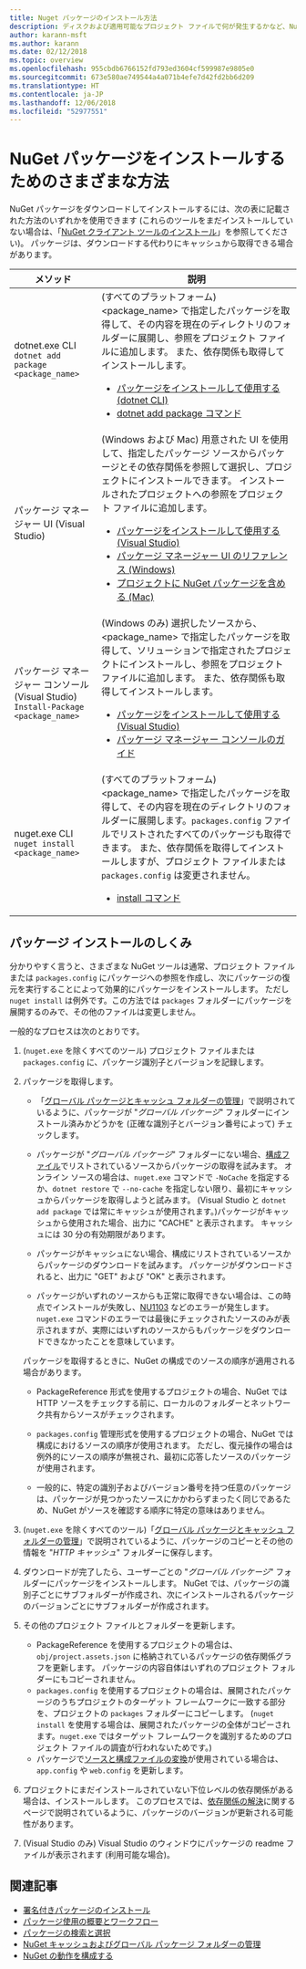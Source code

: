 ```yaml
---
title: Nuget パッケージのインストール方法
description: ディスクおよび適用可能なプロジェクト ファイルで何が発生するかなど、NuGet パッケージをプロジェクトにインストールするプロセスを説明します。
author: karann-msft
ms.author: karann
ms.date: 02/12/2018
ms.topic: overview
ms.openlocfilehash: 955cbdb6766152fd793ed3604cf599987e9805e0
ms.sourcegitcommit: 673e580ae749544a4a071b4efe7d42fd2bb6d209
ms.translationtype: HT
ms.contentlocale: ja-JP
ms.lasthandoff: 12/06/2018
ms.locfileid: "52977551"
---
```

# <a name="different-ways-to-install-a-nuget-package"></a>NuGet パッケージをインストールするためのさまざまな方法

NuGet パッケージをダウンロードしてインストールするには、次の表に記載された方法のいずれかを使用できます (これらのツールをまだインストールしていない場合は、「[NuGet クライアント ツールのインストール](../install-nuget-client-tools.md)」を参照してください)。 パッケージは、ダウンロードする代わりにキャッシュから取得できる場合があります。

| メソッド | 説明 |
| --- | --- |
| dotnet.exe CLI<br/>`dotnet add package <package_name>` | (すべてのプラットフォーム) \<package_name\> で指定したパッケージを取得して、その内容を現在のディレクトリのフォルダーに展開し、参照をプロジェクト ファイルに追加します。 また、依存関係も取得してインストールします。<ul><li>[パッケージをインストールして使用する (dotnet CLI)](../quickstart/install-and-use-a-package-using-the-dotnet-cli.md)</li><li>[dotnet add package コマンド](/dotnet/core/tools/dotnet-add-package)</li></ul> |
| パッケージ マネージャー UI (Visual Studio) | (Windows および Mac) 用意された UI を使用して、指定したパッケージ ソースからパッケージとその依存関係を参照して選択し、プロジェクトにインストールできます。 インストールされたプロジェクトへの参照をプロジェクト ファイルに追加します。<ul><li>[パッケージをインストールして使用する (Visual Studio)](../quickstart/install-and-use-a-package-in-visual-studio.md)</li><li>[パッケージ マネージャー UI のリファレンス (Windows)](../tools/package-manager-ui.md)</li><li>[プロジェクトに NuGet パッケージを含める (Mac)](/visualstudio/mac/nuget-walkthrough)</li></ul> |
| パッケージ マネージャー コンソール (Visual Studio)<br/>`Install-Package <package_name>` | (Windows のみ) 選択したソースから、\<package_name\> で指定したパッケージを取得して、ソリューションで指定されたプロジェクトにインストールし、参照をプロジェクト ファイルに追加します。 また、依存関係も取得してインストールします。<ul><li>[パッケージをインストールして使用する (Visual Studio)](../quickstart/install-and-use-a-package-in-visual-studio.md)</li><li>[パッケージ マネージャー コンソールのガイド](../tools/package-manager-console.md)</li></ul> |
| nuget.exe CLI<br/>`nuget install <package_name>` | (すべてのプラットフォーム) \<package_name\> で指定したパッケージを取得して、その内容を現在のディレクトリのフォルダーに展開します。`packages.config` ファイルでリストされたすべてのパッケージも取得できます。 また、依存関係を取得してインストールしますが、プロジェクト ファイルまたは `packages.config` は変更されません。<ul><li>[install コマンド](../tools/cli-ref-install.md)</li></ul> |

## <a name="what-happens-when-a-package-is-installed"></a>パッケージ インストールのしくみ

分かりやすく言うと、さまざまな NuGet ツールは通常、プロジェクト ファイルまたは `packages.config` にパッケージへの参照を作成し、次にパッケージの復元を実行することによって効果的にパッケージをインストールします。 ただし `nuget install` は例外です。この方法では `packages` フォルダーにパッケージを展開するのみで、その他のファイルは変更しません。

一般的なプロセスは次のとおりです。

1. (`nuget.exe` を除くすべてのツール) プロジェクト ファイルまたは `packages.config` に、パッケージ識別子とバージョンを記録します。

2. パッケージを取得します。
   - 「[グローバル パッケージとキャッシュ フォルダーの管理](managing-the-global-packages-and-cache-folders.md)」で説明されているように、パッケージが "*グローバル パッケージ*" フォルダーにインストール済みかどうかを (正確な識別子とバージョン番号によって) チェックします。

   - パッケージが "*グローバル パッケージ*" フォルダーにない場合、[構成ファイル](Configuring-NuGet-Behavior.md)でリストされているソースからパッケージの取得を試みます。 オンライン ソースの場合は、`nuget.exe` コマンドで `-NoCache` を指定するか、`dotnet restore` で `--no-cache` を指定しない限り、最初にキャッシュからパッケージを取得しようと試みます。 (Visual Studio と `dotnet add package` では常にキャッシュが使用されます。)パッケージがキャッシュから使用された場合、出力に "CACHE" と表示されます。 キャッシュには 30 分の有効期限があります。

   - パッケージがキャッシュにない場合、構成にリストされているソースからパッケージのダウンロードを試みます。 パッケージがダウンロードされると、出力に "GET" および "OK" と表示されます。

   - パッケージがいずれのソースからも正常に取得できない場合は、この時点でインストールが失敗し、[NU1103](../reference/errors-and-warnings/NU1103.md) などのエラーが発生します。 `nuget.exe` コマンドのエラーでは最後にチェックされたソースのみが表示されますが、実際にはいずれのソースからもパッケージをダウンロードできなかったことを意味しています。

   パッケージを取得するときに、NuGet の構成でのソースの順序が適用される場合があります。

   - PackageReference 形式を使用するプロジェクトの場合、NuGet では HTTP ソースをチェックする前に、ローカルのフォルダーとネットワーク共有からソースがチェックされます。

   - `packages.config` 管理形式を使用するプロジェクトの場合、NuGet では構成におけるソースの順序が使用されます。 ただし、復元操作の場合は例外的にソースの順序が無視され、最初に応答したソースのパッケージが使用されます。

   - 一般的に、特定の識別子およびバージョン番号を持つ任意のパッケージは、パッケージが見つかったソースにかかわらずまったく同じであるため、NuGet がソースを確認する順序に特定の意味はありません。

3. (`nuget.exe` を除くすべてのツール)「[グローバル パッケージとキャッシュ フォルダーの管理](managing-the-global-packages-and-cache-folders.md)」で説明されているように、パッケージのコピーとその他の情報を "*HTTP キャッシュ*" フォルダーに保存します。

4. ダウンロードが完了したら、ユーザーごとの "*グローバル パッケージ*" フォルダーにパッケージをインストールします。 NuGet では、パッケージの識別子ごとにサブフォルダーが作成され、次にインストールされるパッケージのバージョンごとにサブフォルダーが作成されます。

5. その他のプロジェクト ファイルとフォルダーを更新します。

    - PackageReference を使用するプロジェクトの場合は、`obj/project.assets.json` に格納されているパッケージの依存関係グラフを更新します。 パッケージの内容自体はいずれのプロジェクト フォルダーにもコピーされません。
    - `packages.config` を使用するプロジェクトの場合は、展開されたパッケージのうちプロジェクトのターゲット フレームワークに一致する部分を、プロジェクトの `packages` フォルダーにコピーします。 (`nuget install` を使用する場合は、展開されたパッケージの全体がコピーされます。`nuget.exe` ではターゲット フレームワークを識別するためのプロジェクト ファイルの調査が行われないためです。)
    - パッケージで[ソースと構成ファイルの変換](../create-packages/source-and-config-file-transformations.md)が使用されている場合は、`app.config` や `web.config` を更新します。

6. プロジェクトにまだインストールされていない下位レベルの依存関係がある場合は、インストールします。 このプロセスでは、[依存関係の解決](../consume-packages/dependency-resolution.md)に関するページで説明されているように、パッケージのバージョンが更新される可能性があります。

7. (Visual Studio のみ) Visual Studio のウィンドウにパッケージの readme ファイルが表示されます (利用可能な場合)。

## <a name="related-articles"></a>関連記事

- [署名付きパッケージのインストール](installing-signed-packages.md)
- [パッケージ使用の概要とワークフロー](../consume-packages/overview-and-workflow.md)
- [パッケージの検索と選択](../consume-packages/finding-and-choosing-packages.md)
- [NuGet キャッシュおよびグローバル パッケージ フォルダーの管理](managing-the-global-packages-and-cache-folders.md)
- [NuGet の動作を構成する](../consume-packages/configuring-nuget-behavior.md)
